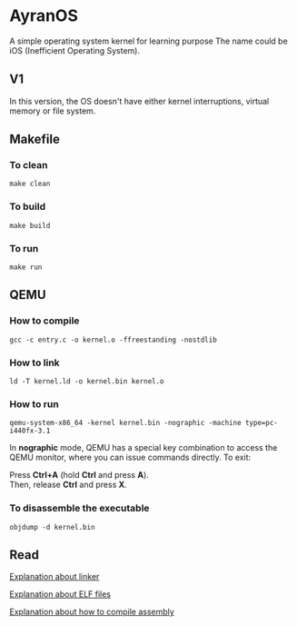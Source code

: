 # AyranOS
A simple operating system kernel for learning purpose
The name could be iOS (Inefficient Operating System).

## V1
In this version, the OS doesn't have either kernel
interruptions, virtual memory or file system.

## Makefile

### To clean

```
make clean
```

### To build

```
make build
```

### To run

```
make run
```

## QEMU

### How to compile

```
gcc -c entry.c -o kernel.o -ffreestanding -nostdlib
```

### How to link

```
ld -T kernel.ld -o kernel.bin kernel.o
```

### How to run

```
qemu-system-x86_64 -kernel kernel.bin -nographic -machine type=pc-i440fx-3.1
```

In **nographic** mode, QEMU has a special key combination to access the QEMU monitor, where you can issue commands directly. To exit:

Press **Ctrl+A** (hold **Ctrl** and press **A**).  
Then, release **Ctrl** and press **X**.

### To disassemble the executable

```
objdump -d kernel.bin
```

## Read

[Explanation about linker](archives/kernel-qemu-c-language/README.md)

[Explanation about ELF files](archives/kernel-qemu-test/README.md)

[Explanation about how to compile assembly](archives/hello-world-assembly/README.md)
